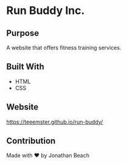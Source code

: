 # Run Buddy Inc.

## Purpose
A website that offers fitness training services.

## Built With
* HTML
* CSS

## Website
https://teeemster.github.io/run-buddy/

## Contribution
Made with ❤️ by Jonathan Beach

